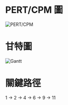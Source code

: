 # PERT/CPM 圖
![PERT/CPM](https://user-images.githubusercontent.com/71209905/136659317-25d32ab2-275c-457c-8871-bc7d8e108557.png)
# 甘特圖
![Gantt](https://user-images.githubusercontent.com/71209905/136659253-0fb03362-8161-45c4-8535-150b03df73cb.png)
# 關鍵路徑
1 -> 2 -> 4 -> 6 -> 9 -> 11
